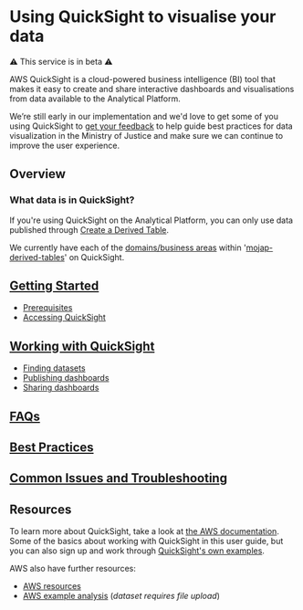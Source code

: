 # Using QuickSight to visualise your data

⚠️ This service is in beta ⚠️

AWS QuickSight is a cloud-powered business intelligence (BI) tool that makes it easy to create and share interactive dashboards and visualisations from data available to the Analytical Platform.

We’re still early in our implementation and we'd love to get some of you using QuickSight to [get your feedback] to help guide best practices for data visualization in the Ministry of Justice and make sure we can continue to improve the user experience.

## Overview

### What data is in QuickSight?

If you're using QuickSight on the Analytical Platform, you can only use data published through [Create a Derived Table](/tools/create-a-derived-table).

We currently have each of the [domains/business areas](/tools/create-a-derived-table/project-structure/#domains) within '[mojap-derived-tables]' on QuickSight.

## [Getting Started](/tools/quicksight/getting-started.html)

- [Prerequisites](/tools/quicksight/getting-started.html#prerequisites-to-using-quicksight-in-analytical-platform)
- [Accessing QuickSight](/tools/quicksight/getting-started.html#accessing-quicksight)

## [Working with QuickSight](/tools/quicksight/working-with-quicksight.html)

- [Finding datasets](/tools/quicksight/working-with-quicksight.html#finding-datasets)
- [Publishing dashboards](/tools/quicksight/working-with-quicksight.html#publishing-dashboards)
- [Sharing dashboards](/tools/quicksight/working-with-quicksight.html#sharing-dashboards)

## [FAQs](/tools/quicksight/faqs.html)

## [Best Practices](/tools/quicksight/best-practices.html)

## [Common Issues and Troubleshooting](/tools/quicksight/troubleshooting.html)

## Resources

To learn more about QuickSight, take a look at [the AWS documentation]. Some of the basics about working with QuickSight in this user guide, but you can also sign up and work through [QuickSight's own examples].

AWS also have further resources:

- [AWS resources]
- [AWS example analysis] (_dataset requires file upload_)

<!-- External links -->

[get your feedback]: https://controlpanel.services.analytical-platform.service.justice.gov.uk/feedback/
[mojap-derived-tables]: https://github.com/moj-analytical-services/create-a-derived-table/tree/main/mojap_derived_tables/models
[the AWS documentation]: https://docs.aws.amazon.com/quicksight/latest/user/welcome.html
[QuickSight's own examples]: https://docs.aws.amazon.com/quicksight/latest/user/quickstart-createanalysis.html
[AWS resources]: https://AWS.amazon.com/quicksight/resources/
[AWS example analysis]: https://docs.aws.amazon.com/quicksight/latest/user/example-analysis.html
